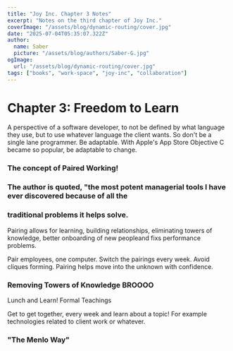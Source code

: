 ```yaml
---
title: "Joy Inc. Chapter 3 Notes"
excerpt: "Notes on the third chapter of Joy Inc."
coverImage: "/assets/blog/dynamic-routing/cover.jpg"
date: "2025-07-04T05:35:07.322Z"
author:
  name: Saber
  picture: "/assets/blog/authors/Saber-G.jpg"
ogImage:
  url: "/assets/blog/dynamic-routing/cover.jpg"
tags: ["books", "work-space", "joy-inc", "collaboration"]
---
```


# Chapter 3: Freedom to Learn

A perspective of a software developer, to not be defined by what language they use, but to use whatever language the client wants. So don't be a single lane programmer. Be adaptable. With Apple's App Store Objective C became so popular, be adaptable to change. 

### The concept of Paired Working!
###  The author is quoted, "the most potent managerial tools I have ever discovered because of all the
### traditional problems it helps solve. 

Pairing allows for learning, building relationships, eliminating towers of knowledge, better onboarding of new peopleand fixs performance problems. 

Pair employees, one computer. Switch the pairings every week. Avoid cliques forming. Pairing helps move into the unknown with confidence. 

### Removing Towers of Knowledge BROOOO

Lunch and Learn!
Formal Teachings

Get to get together, every week and learn about a topic! For example technologies related to client work or whatever.

### "The Menlo Way" 
